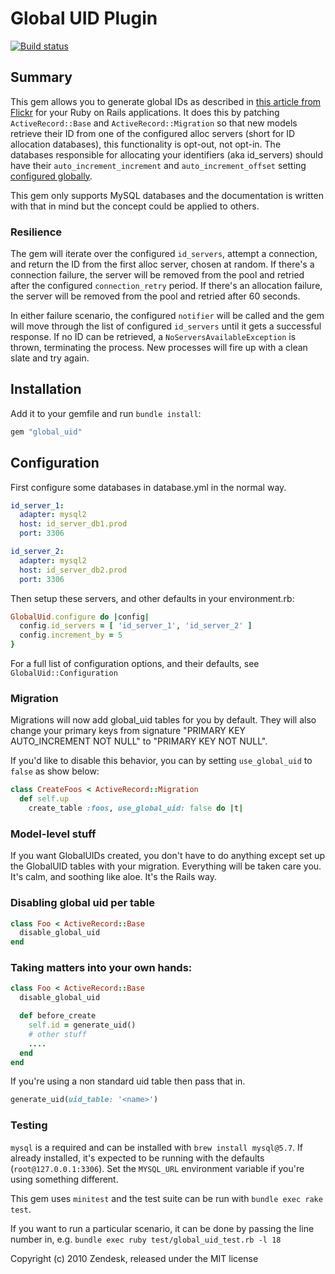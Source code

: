 # Global UID Plugin

[![Build status](https://circleci.com/gh/zendesk/global_uid.svg?style=svg)](https://circleci.com/gh/zendesk/global_uid)

## Summary

This gem allows you to generate global IDs as described in [this article from Flickr](http://code.flickr.com/blog/2010/02/08/ticket-servers-distributed-unique-primary-keys-on-the-cheap/) for your Ruby on Rails applications. It does this by patching
`ActiveRecord::Base` and `ActiveRecord::Migration` so that new models retrieve their ID from one of the configured
alloc servers (short for ID allocation databases), this functionality is opt-out, not opt-in. The databases responsible
for allocating your identifiers (aka id_servers) should have their `auto_increment_increment` and `auto_increment_offset`
setting [configured globally](https://dev.mysql.com/doc/refman/5.7/en/replication-options-master.html#sysvar_auto_increment_increment).

This gem only supports MySQL databases and the documentation is written with that in mind but the concept could be applied to others.

### Resilience

The gem will iterate over the configured `id_servers`, attempt a connection, and return the ID from the first alloc server, chosen at random.
If there's a connection failure, the server will be removed from the pool and retried after the configured `connection_retry` period.
If there's an allocation failure, the server will be removed from the pool and retried after 60 seconds.

In either failure scenario, the configured `notifier` will be called and the gem will move through the list of configured `id_servers`
until it gets a successful response. If no ID can be retrieved, a `NoServersAvailableException` is thrown, terminating the process.
New processes will fire up with a clean slate and try again.

## Installation

Add it to your gemfile and run `bundle install`:

```rb
gem "global_uid"
```

## Configuration

First configure some databases in database.yml in the normal way.

```yml
id_server_1:
  adapter: mysql2
  host: id_server_db1.prod
  port: 3306

id_server_2:
  adapter: mysql2
  host: id_server_db2.prod
  port: 3306
```

Then setup these servers, and other defaults in your environment.rb:

```rb
GlobalUid.configure do |config|
  config.id_servers = [ 'id_server_1', 'id_server_2' ]
  config.increment_by = 5
}
```

For a full list of configuration options, and their defaults, see `GlobalUid::Configuration`

### Migration

Migrations will now add global_uid tables for you by default.  They will also change
your primary keys from signature "PRIMARY KEY AUTO_INCREMENT NOT NULL" to "PRIMARY KEY NOT NULL".

If you'd like to disable this behavior, you can by setting `use_global_uid` to `false` as show
below:

```rb
class CreateFoos < ActiveRecord::Migration
  def self.up
    create_table :foos, use_global_uid: false do |t|
```

### Model-level stuff

If you want GlobalUIDs created, you don't have to do anything except set up the GlobalUID tables
with your migration.  Everything will be taken care you.  It's calm, and soothing like aloe.
It's the Rails way.


### Disabling global uid per table

```rb
class Foo < ActiveRecord::Base
  disable_global_uid
end
```

### Taking matters into your own hands:

```rb
class Foo < ActiveRecord::Base
  disable_global_uid

  def before_create
    self.id = generate_uid()
    # other stuff
    ....
  end
end
```

If you're using a non standard uid table then pass that in.

```rb
generate_uid(uid_table: '<name>')
```

### Testing

`mysql` is a required and can be installed with `brew install mysql@5.7`.
If already installed, it's expected to be running with the defaults (`root@127.0.0.1:3306`).
Set the `MYSQL_URL` environment variable if you're using something different.

This gem uses `minitest` and the test suite can be run with `bundle exec rake test`.

If you want to run a particular scenario, it can be done by passing the line number in, e.g. `bundle exec ruby test/global_uid_test.rb -l 18`

Copyright (c) 2010 Zendesk, released under the MIT license
